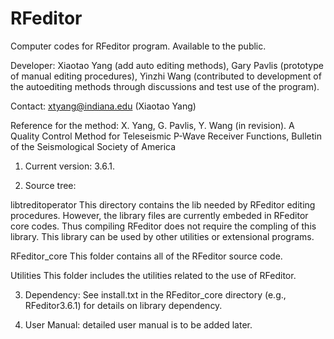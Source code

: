 # RFeditor
Computer codes for RFeditor program.
Available to the public.

Developer: Xiaotao Yang (add auto editing methods), Gary Pavlis (prototype of manual editing procedures), Yinzhi Wang (contributed to development of the autoediting methods through discussions and test use of the program).

Contact: xtyang@indiana.edu (Xiaotao Yang)

Reference for the method: X. Yang, G. Pavlis, Y. Wang (in revision). A Quality Control Method for Teleseismic P-Wave Receiver Functions, Bulletin of the Seismological Society of America

1. Current version: 3.6.1.

2. Source tree:

libtreditoperator
		This directory contains the lib needed by RFeditor editing procedures. However, the library files are currently embeded in RFeditor core codes. Thus compiling RFeditor does not require the compling of this library. This library can be used by other utilities or extensional programs.

RFeditor_core
		This folder contains all of the RFeditor source code.
		
Utilities
		This folder includes the utilities related to the use of RFeditor.

3. Dependency: See install.txt in the RFeditor_core directory (e.g., RFeditor3.6.1) for details on library dependency.

4. User Manual: detailed user manual is to be added later.
